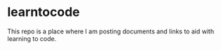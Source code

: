 # learntocode
This repo is a place where I am posting documents and links to aid with learning to code.

